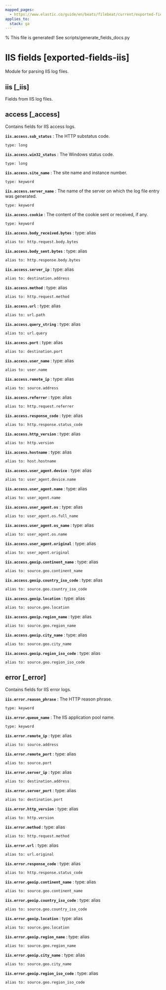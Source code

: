 ```yaml
---
mapped_pages:
  - https://www.elastic.co/guide/en/beats/filebeat/current/exported-fields-iis.html
applies_to:
  stack: ga
---
```


% This file is generated! See scripts/generate_fields_docs.py

# IIS fields [exported-fields-iis]

Module for parsing IIS log files.

## iis [_iis]

Fields from IIS log files.

## access [_access]

Contains fields for IIS access logs.

**`iis.access.sub_status`**
:   The HTTP substatus code.

    type: long


**`iis.access.win32_status`**
:   The Windows status code.

    type: long


**`iis.access.site_name`**
:   The site name and instance number.

    type: keyword


**`iis.access.server_name`**
:   The name of the server on which the log file entry was generated.

    type: keyword


**`iis.access.cookie`**
:   The content of the cookie sent or received, if any.

    type: keyword


**`iis.access.body_received.bytes`**
:   type: alias

    alias to: http.request.body.bytes


**`iis.access.body_sent.bytes`**
:   type: alias

    alias to: http.response.body.bytes


**`iis.access.server_ip`**
:   type: alias

    alias to: destination.address


**`iis.access.method`**
:   type: alias

    alias to: http.request.method


**`iis.access.url`**
:   type: alias

    alias to: url.path


**`iis.access.query_string`**
:   type: alias

    alias to: url.query


**`iis.access.port`**
:   type: alias

    alias to: destination.port


**`iis.access.user_name`**
:   type: alias

    alias to: user.name


**`iis.access.remote_ip`**
:   type: alias

    alias to: source.address


**`iis.access.referrer`**
:   type: alias

    alias to: http.request.referrer


**`iis.access.response_code`**
:   type: alias

    alias to: http.response.status_code


**`iis.access.http_version`**
:   type: alias

    alias to: http.version


**`iis.access.hostname`**
:   type: alias

    alias to: host.hostname


**`iis.access.user_agent.device`**
:   type: alias

    alias to: user_agent.device.name


**`iis.access.user_agent.name`**
:   type: alias

    alias to: user_agent.name


**`iis.access.user_agent.os`**
:   type: alias

    alias to: user_agent.os.full_name


**`iis.access.user_agent.os_name`**
:   type: alias

    alias to: user_agent.os.name


**`iis.access.user_agent.original`**
:   type: alias

    alias to: user_agent.original


**`iis.access.geoip.continent_name`**
:   type: alias

    alias to: source.geo.continent_name


**`iis.access.geoip.country_iso_code`**
:   type: alias

    alias to: source.geo.country_iso_code


**`iis.access.geoip.location`**
:   type: alias

    alias to: source.geo.location


**`iis.access.geoip.region_name`**
:   type: alias

    alias to: source.geo.region_name


**`iis.access.geoip.city_name`**
:   type: alias

    alias to: source.geo.city_name


**`iis.access.geoip.region_iso_code`**
:   type: alias

    alias to: source.geo.region_iso_code


## error [_error]

Contains fields for IIS error logs.

**`iis.error.reason_phrase`**
:   The HTTP reason phrase.

    type: keyword


**`iis.error.queue_name`**
:   The IIS application pool name.

    type: keyword


**`iis.error.remote_ip`**
:   type: alias

    alias to: source.address


**`iis.error.remote_port`**
:   type: alias

    alias to: source.port


**`iis.error.server_ip`**
:   type: alias

    alias to: destination.address


**`iis.error.server_port`**
:   type: alias

    alias to: destination.port


**`iis.error.http_version`**
:   type: alias

    alias to: http.version


**`iis.error.method`**
:   type: alias

    alias to: http.request.method


**`iis.error.url`**
:   type: alias

    alias to: url.original


**`iis.error.response_code`**
:   type: alias

    alias to: http.response.status_code


**`iis.error.geoip.continent_name`**
:   type: alias

    alias to: source.geo.continent_name


**`iis.error.geoip.country_iso_code`**
:   type: alias

    alias to: source.geo.country_iso_code


**`iis.error.geoip.location`**
:   type: alias

    alias to: source.geo.location


**`iis.error.geoip.region_name`**
:   type: alias

    alias to: source.geo.region_name


**`iis.error.geoip.city_name`**
:   type: alias

    alias to: source.geo.city_name


**`iis.error.geoip.region_iso_code`**
:   type: alias

    alias to: source.geo.region_iso_code


